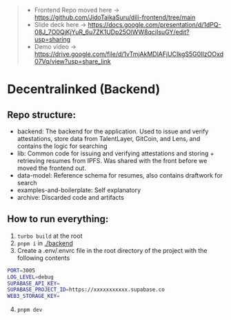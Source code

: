 
> * Frontend Repo moved here -> https://github.com/JidoTaikaSuru/dili-frontend/tree/main
> * Slide deck here -> https://docs.google.com/presentation/d/1dPQ-08J_7O0QjKjYuR_6u7ZK1UDp25OlWW8qciIsuGY/edit?usp=sharing 
> * Demo video -> https://drive.google.com/file/d/1vTmjAkMDlAFjUCIkgS5G0IIzOOxd07Vq/view?usp=share_link

# Decentralinked (Backend)

## Repo structure:
* backend: The backend for the application. Used to issue and verify attestations, store data from TalentLayer, GitCoin, and Lens, and contains the logic for searching
* lib: Common code for issuing and verifying attestations and storing + retrieving resumes from IPFS. Was shared with the front before we moved the frontend out.
* data-model: Reference schema for resumes, also contains draftwork for search
* examples-and-boilerplate: Self explanatory
* archive: Discarded code and artifacts

## How to run everything:
1. `turbo build` at the root
2. `pnpm i` in [./backend](./backend)
3. Create a .env/.envrc file in the root directory of the project with the following contents
```bash
PORT=3005
LOG_LEVEL=debug
SUPABASE_API_KEY=
SUPABASE_PROJECT_ID=https://xxxxxxxxxxx.supabase.co
WEB3_STORAGE_KEY=
```
4. `pnpm dev`
